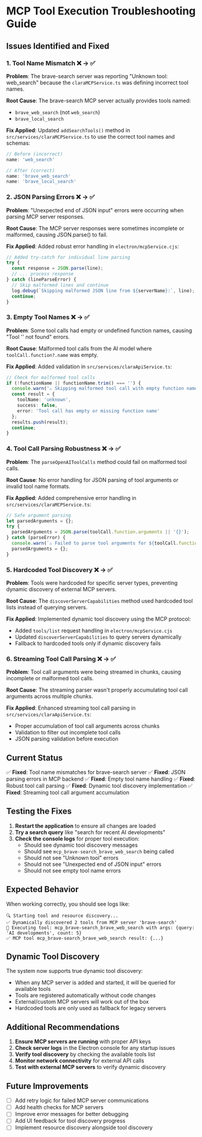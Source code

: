 # MCP Tool Execution Troubleshooting Guide

## Issues Identified and Fixed

### 1. **Tool Name Mismatch** ❌ → ✅
**Problem**: The brave-search server was reporting "Unknown tool: web_search" because the `claraMCPService.ts` was defining incorrect tool names.

**Root Cause**: The brave-search MCP server actually provides tools named:
- `brave_web_search` (not `web_search`)
- `brave_local_search`

**Fix Applied**: Updated `addSearchTools()` method in `src/services/claraMCPService.ts` to use the correct tool names and schemas:

```typescript
// Before (incorrect)
name: 'web_search'

// After (correct)
name: 'brave_web_search'
name: 'brave_local_search'
```

### 2. **JSON Parsing Errors** ❌ → ✅
**Problem**: "Unexpected end of JSON input" errors were occurring when parsing MCP server responses.

**Root Cause**: The MCP server responses were sometimes incomplete or malformed, causing JSON.parse() to fail.

**Fix Applied**: Added robust error handling in `electron/mcpService.cjs`:

```javascript
// Added try-catch for individual line parsing
try {
  const response = JSON.parse(line);
  // ... process response
} catch (lineParseError) {
  // Skip malformed lines and continue
  log.debug(`Skipping malformed JSON line from ${serverName}:`, line);
  continue;
}
```

### 3. **Empty Tool Names** ❌ → ✅
**Problem**: Some tool calls had empty or undefined function names, causing "Tool '' not found" errors.

**Root Cause**: Malformed tool calls from the AI model where `toolCall.function?.name` was empty.

**Fix Applied**: Added validation in `src/services/claraApiService.ts`:

```typescript
// Check for malformed tool calls
if (!functionName || functionName.trim() === '') {
  console.warn('⚠️ Skipping malformed tool call with empty function name:', toolCall);
  const result = {
    toolName: 'unknown',
    success: false,
    error: 'Tool call has empty or missing function name'
  };
  results.push(result);
  continue;
}
```

### 4. **Tool Call Parsing Robustness** ❌ → ✅
**Problem**: The `parseOpenAIToolCalls` method could fail on malformed tool calls.

**Root Cause**: No error handling for JSON parsing of tool arguments or invalid tool name formats.

**Fix Applied**: Added comprehensive error handling in `src/services/claraMCPService.ts`:

```typescript
// Safe argument parsing
let parsedArguments = {};
try {
  parsedArguments = JSON.parse(toolCall.function.arguments || '{}');
} catch (parseError) {
  console.warn(`⚠️ Failed to parse tool arguments for ${toolCall.function.name}:`, parseError);
  parsedArguments = {};
}
```

### 5. **Hardcoded Tool Discovery** ❌ → ✅
**Problem**: Tools were hardcoded for specific server types, preventing dynamic discovery of external MCP servers.

**Root Cause**: The `discoverServerCapabilities` method used hardcoded tool lists instead of querying servers.

**Fix Applied**: Implemented dynamic tool discovery using the MCP protocol:
- Added `tools/list` request handling in `electron/mcpService.cjs`
- Updated `discoverServerCapabilities` to query servers dynamically
- Fallback to hardcoded tools only if dynamic discovery fails

### 6. **Streaming Tool Call Parsing** ❌ → ✅
**Problem**: Tool call arguments were being streamed in chunks, causing incomplete or malformed tool calls.

**Root Cause**: The streaming parser wasn't properly accumulating tool call arguments across multiple chunks.

**Fix Applied**: Enhanced streaming tool call parsing in `src/services/claraApiService.ts`:
- Proper accumulation of tool call arguments across chunks
- Validation to filter out incomplete tool calls
- JSON parsing validation before execution

## Current Status

✅ **Fixed**: Tool name mismatches for brave-search server
✅ **Fixed**: JSON parsing errors in MCP backend
✅ **Fixed**: Empty tool name handling
✅ **Fixed**: Robust tool call parsing
✅ **Fixed**: Dynamic tool discovery implementation
✅ **Fixed**: Streaming tool call argument accumulation

## Testing the Fixes

1. **Restart the application** to ensure all changes are loaded
2. **Try a search query** like "search for recent AI developments"
3. **Check the console logs** for proper tool execution:
   - Should see dynamic tool discovery messages
   - Should see `mcp_brave-search_brave_web_search` being called
   - Should not see "Unknown tool" errors
   - Should not see "Unexpected end of JSON input" errors
   - Should not see empty tool name errors

## Expected Behavior

When working correctly, you should see logs like:
```
🔍 Starting tool and resource discovery...
✅ Dynamically discovered 2 tools from MCP server 'brave-search'
🔧 Executing tool: mcp_brave-search_brave_web_search with args: {query: 'AI developments', count: 5}
✅ MCP tool mcp_brave-search_brave_web_search result: {...}
```

## Dynamic Tool Discovery

The system now supports true dynamic tool discovery:
- When any MCP server is added and started, it will be queried for available tools
- Tools are registered automatically without code changes
- External/custom MCP servers will work out of the box
- Hardcoded tools are only used as fallback for legacy servers

## Additional Recommendations

1. **Ensure MCP servers are running** with proper API keys
2. **Check server logs** in the Electron console for any startup issues
3. **Verify tool discovery** by checking the available tools list
4. **Monitor network connectivity** for external API calls
5. **Test with external MCP servers** to verify dynamic discovery

## Future Improvements

- [ ] Add retry logic for failed MCP server communications
- [ ] Add health checks for MCP servers
- [ ] Improve error messages for better debugging
- [ ] Add UI feedback for tool discovery progress
- [ ] Implement resource discovery alongside tool discovery 